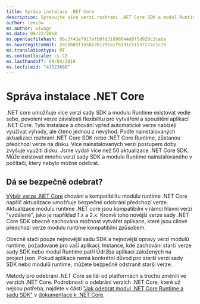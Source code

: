 ```yaml
---
title: Správa instalace .NET Core
description: Spravujte více verzí rozhraní .NET Core SDK a modul Runtime na svém počítači, práce s strategie instalace vedle sebe.
author: leecow
ms.author: wiwagn
ms.date: 08/22/2018
ms.openlocfilehash: 06c3f43e7917efb8fd31898044d8f5d920c2cada
ms.sourcegitcommit: 2eceb05f1a5bb261291a1f6a91c5153727ac1c19
ms.translationtype: MT
ms.contentlocale: cs-CZ
ms.lasthandoff: 09/04/2018
ms.locfileid: "43523668"
---
```

# <a name="manage-net-core-installations"></a>Správa instalace .NET Core

.NET core umožňuje více verzí sady SDK a modulu Runtime existovat vedle sebe, povolení verze závislosti flexibilitu pro vytváření a spouštění aplikací .NET Core. Tyto instalace a chování vpřed automatické verze nabízejí využívat výhody, ale čteno jednou z nevýhod. Podle nainstalovaných aktualizací rozhraní .NET Core SDK nebo .NET Core Runtime, zůstanou předchozí verze na disku. Více nainstalovaných verzí postupem doby zvyšuje využití disku. Jsme vydali více než 50 aktualizace .NET Core SDK. Může existovat mnoho verzí sady SDK a modulu Runtime nainstalovaného v počítači, který nebylo možné odebrat.

## <a name="safe-to-remove"></a>Dá se bezpečně odebrat?

[Výběr verze .NET Core](selection.md) chování a kompatibilitu modulu runtime .NET Core napříč aktualizace umožňuje bezpečné odebrání předchozí verze. Aktualizace modulu runtime .NET core jsou kompatibilní v rámci hlavní verzi "vzdálené", jako je například 1.x a 2.x. Kromě toho novější verze sady .NET Core SDK obecně zachována možnost vytvářet aplikace, které jsou cílové předchozí verze modulu runtime kompatibilní způsobem.

Obecně stačí pouze nejnovější sadu SDK a nejnovější opravy verzi modulů runtime, požadované pro vaší aplikaci. Instance, kde zachování starší verze sady SDK nebo modul Runtime patří Údržba aplikací založených na project.json.  Pokud aplikace nemá konkrétní důvod pro starší verzi sady SDK nebo modulů runtime, můžete bezpečně odstranit starší verze.

Metody pro odebrání .NET Core se liší od platformách a trochu změnili ve verzích .NET Core. Podrobnosti o odebrání verzích .NET Core, které už nejsou potřeba, najdete v části ["Jak odebrat modul .NET Core Runtime a sadu SDK"](remove-runtime-sdk-versions.md) v [dokumentace k .NET Core](../index.md).

